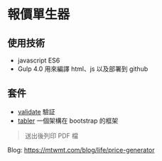 # 報價單生器

## 使用技術

- javascript ES6
- Gulp 4.0
  用來編譯 html、js 以及部署到 github

## 套件

- [validate](http://validatejs.org/) 驗証
- [tabler](https://tabler.io/) 一個架構在 bootstrap 的框架

> 送出後列印 PDF 檔

Blog: https://mtwmt.com/blog/life/price-generator